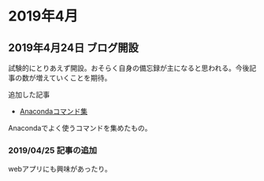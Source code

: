 # 2019年4月

## 2019年4月24日 ブログ開設
試験的にとりあえず開設。おそらく自身の備忘録が主になると思われる。今後記事の数が増えていくことを期待。

追加した記事

- [Anacondaコマンド集](python/anaconda_cmd)

Anacondaでよく使うコマンドを集めたもの。

### 2019/04/25 記事の追加
webアプリにも興味があったり。